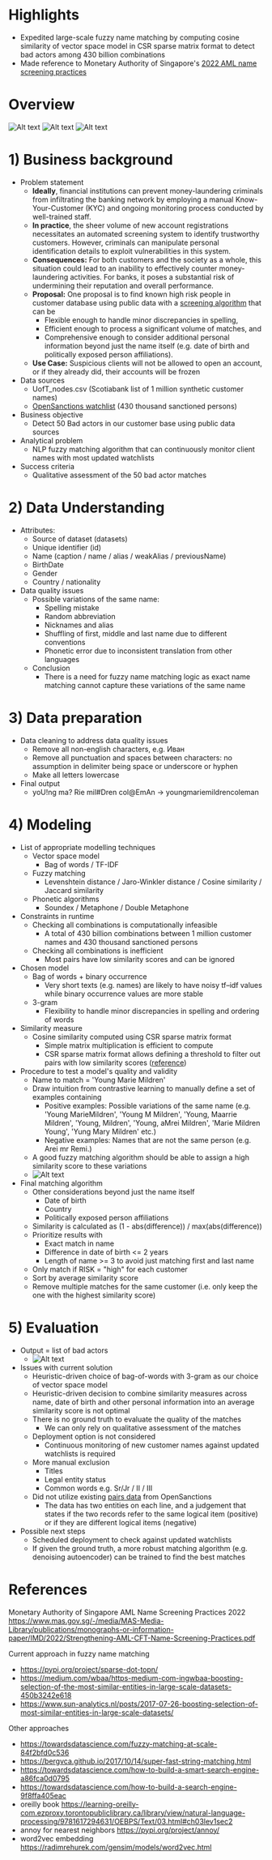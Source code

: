# Highlights
- Expedited large-scale fuzzy name matching by computing cosine similarity of vector space model in CSR sparse matrix format to detect bad actors among 430 billion combinations
- Made reference to Monetary Authority of Singapore's [2022 AML name screening practices](https://www.mas.gov.sg/-/media/MAS-Media-Library/publications/monographs-or-information-paper/IMD/2022/Strengthening-AML-CFT-Name-Screening-Practices.pdf)

# Overview
![Alt text](data/images/image-7.png)
![Alt text](data/images/image-8.png)
![Alt text](data/images/image-9.png)

# 1) Business background
- Problem statement
  - __Ideally__, financial institutions can prevent money-laundering criminals from infiltrating the banking network by employing a manual Know-Your-Customer (KYC) and ongoing monitoring process conducted by well-trained staff.
  - __In practice__, the sheer volume of new account registrations necessitates an automated screening system to identify trustworthy customers. However, criminals can manipulate personal identification details to exploit vulnerabilities in this system.
  - __Consequences:__ For both customers and the society as a whole, this situation could lead to an inability to effectively counter money-laundering activities. For banks, it poses a substantial risk of undermining their reputation and overall performance.
  - __Proposal:__ One proposal is to find known high risk people in customer database using public data with a <ins>screening algorithm</ins> that can be
    - Flexible enough to handle minor discrepancies in spelling,
    - Efficient enough to process a significant volume of matches, and
    - Comprehensive enough to consider additional personal information beyond just the name itself (e.g. date of birth and politically exposed person affiliations).
  - __Use Case:__ Suspicious clients will not be allowed to open an account, or if they already did, their accounts will be frozen
- Data sources
  - UofT_nodes.csv (Scotiabank list of 1 million synthetic customer names)
  - [OpenSanctions watchlist](https://www.opensanctions.org/datasets/default/) (430 thousand sanctioned persons)
- Business objective
  - Detect 50 Bad actors in our customer base using public data sources
- Analytical problem
  - NLP fuzzy matching algorithm that can continuously monitor client names with most updated watchlists
- Success criteria
  - Qualitative assessment of the 50 bad actor matches
 
# 2) Data Understanding
- Attributes: 
  - Source of dataset (datasets)
  - Unique identifier (id)
  - Name (caption / name / alias / weakAlias / previousName)
  - BirthDate
  - Gender
  - Country / nationality
- Data quality issues
  - Possible variations of the same name:
    - Spelling mistake
    - Random abbreviation
    - Nicknames and alias
    - Shuffling of first, middle and last name due to different conventions
    - Phonetic error due to inconsistent translation from other languages
  - Conclusion
    - There is a need for fuzzy name matching logic as exact name matching cannot capture these variations of the same name

# 3) Data preparation
- Data cleaning to address data quality issues
  - Remove all non-english characters, e.g. Иван
  - Remove all punctuation and spaces between characters: no assumption in delimiter being space or underscore or hyphen
  - Make all letters lowercase
- Final output
  - yoU!ng ma? Rie mil#Dren col@EmAn -> youngmariemildrencoleman

# 4) Modeling
- List of appropriate modelling techniques
  - Vector space model
    - Bag of words / TF-IDF
  - Fuzzy matching
    - Levenshtein distance / Jaro-Winkler distance / Cosine similarity / Jaccard similarity
  - Phonetic algorithms
    - Soundex / Metaphone / Double Metaphone
- Constraints in runtime
  - Checking all combinations is computationally infeasible
    - A total of 430 billion combinations between 1 million customer names and 430 thousand sanctioned persons 
  - Checking all combinations is inefficient
    - Most pairs have low similarity scores and can be ignored
- Chosen model
  - Bag of words + binary occurrence
    - Very short texts (e.g. names) are likely to have noisy tf–idf values while binary occurrence values are more stable
  - 3-gram
    - Flexibility to handle minor discrepancies in spelling and ordering of words
- Similarity measure
  - Cosine similarity computed using CSR sparse matrix format
    - Simple matrix multiplication is efficient to compute
    - CSR sparse matrix format allows defining a threshold to filter out pairs with low similarity scores ([reference](https://www.sun-analytics.nl/posts/2017-07-26-boosting-selection-of-most-similar-entities-in-large-scale-datasets/))
- Procedure to test a model's quality and validity
  - Name to match = 'Young Marie Mildren'
  - Draw intuition from contrastive learning to manually define a set of examples containing
    - Positive examples: Possible variations of the same name (e.g.     'Young MarieMildren', 'Young M Mildren', 'Young, Maarrie Mildren', 'Young, Mildren', 'Young, aMrei Mildren', 'Marie Mildren Young', 'Yung Mary Mildren' etc.)
    - Negative examples: Names that are not the same person (e.g. Arei mr Remi.)
  - A good fuzzy matching algorithm should be able to assign a high similarity score to these variations
  - ![Alt text](data/images/image-1.png)
- Final matching algorithm
  - Other considerations beyond just the name itself
    - Date of birth
    - Country
    - Politically exposed person affiliations
  - Similarity is calculated as (1 - abs(difference)) / max(abs(difference))
  - Prioritize results with 
    - Exact match in name
    - Difference in date of birth <= 2 years
    - Length of name >= 3 to avoid just matching first and last name
  - Only match if RISK = "high" for each customer
  - Sort by average similarity score
  - Remove multiple matches for the same customer (i.e. only keep the one with the highest similarity score)

# 5) Evaluation
- Output = list of bad actors
  - ![Alt text](data/images/image-3.png)
- Issues with current solution
  - Heuristic-driven choice of bag-of-words with 3-gram as our choice of vector space model
  - Heuristic-driven decision to combine similarity measures across name, date of birth and other personal information into an average similarity score is not optimal
  - There is no ground truth to evaluate the quality of the matches
    - We can only rely on qualitative assessment of the matches
  - Deployment option is not considered
    - Continuous monitoring of new customer names against updated watchlists is required
  - More manual exclusion
    - Titles
    - Legal entity status
    - Common words e.g. Sr/Jr / II / III
  - Did not utilize existing [pairs data](https://www.opensanctions.org/docs/pairs/) from OpenSanctions
    - The data has two entities on each line, and a judgement that states if the two records refer to the same logical item (positive) or if they are different logical items (negative)
- Possible next steps
  - Scheduled deployment to check against updated watchlists
  - If given the ground truth, a more robust matching algorithm (e.g. denoising autoencoder) can be trained to find the best matches

# References
Monetary Authority of Singapore AML Name Screening Practices 2022
https://www.mas.gov.sg/-/media/MAS-Media-Library/publications/monographs-or-information-paper/IMD/2022/Strengthening-AML-CFT-Name-Screening-Practices.pdf

Current approach in fuzzy name matching
- https://pypi.org/project/sparse-dot-topn/
- https://medium.com/wbaa/https-medium-com-ingwbaa-boosting-selection-of-the-most-similar-entities-in-large-scale-datasets-450b3242e618
- https://www.sun-analytics.nl/posts/2017-07-26-boosting-selection-of-most-similar-entities-in-large-scale-datasets/

Other approaches
- https://towardsdatascience.com/fuzzy-matching-at-scale-84f2bfd0c536
- https://bergvca.github.io/2017/10/14/super-fast-string-matching.html
- https://towardsdatascience.com/how-to-build-a-smart-search-engine-a86fca0d0795
- https://towardsdatascience.com/how-to-build-a-search-engine-9f8ffa405eac
- oreilly book https://learning-oreilly-com.ezproxy.torontopubliclibrary.ca/library/view/natural-language-processing/9781617294631/OEBPS/Text/03.html#ch03lev1sec2
- annoy for nearest neighbors https://pypi.org/project/annoy/
- word2vec embedding https://radimrehurek.com/gensim/models/word2vec.html 
